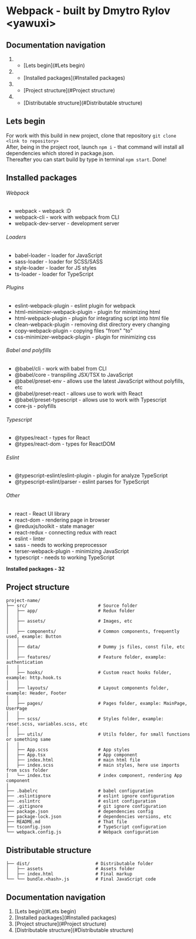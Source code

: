 # Webpack - built by Dmytro Rylov \<yawuxi>

## Documentation navigation
1. - [Lets begin](#Lets begin)
2. - [Installed packages](#Installed packages)
3. - [Project structure](#Project structure)
4. - [Distributable structure](#Distributable structure)

## Lets begin
For work with this build in new project, clone that repository `git clone <link to repository>`<br>
After, being in the project root, launch `npm i` - that command will install all dependencies which stored in package.json.<br>
Thereafter you can start build by type in terminal `npm start`. Done!<br>

## Installed packages
###### Webpack
* webpack - webpack :D
* webpack-cli - work with webpack from CLI
* webpack-dev-server - development server

###### Loaders
* babel-loader - loader for JavaScript
* sass-loader - loader for SCSS/SASS
* style-loader - loader for JS styles
* ts-loader - loader for TypeScript

###### Plugins
* eslint-webpack-plugin - eslint plugin for webpack
* html-minimizer-webpack-plugin - plugin for minimizing html
* html-webpack-plugin - plugin for integrating script into html file
* clean-webpack-plugin - removing dist directory every changing
* copy-webpack-plugin - copying files "from" "to"
* css-minimizer-webpack-plugin - plugin for minimizing css

###### Babel and polyfills
* @babel/cli - work with babel from CLI
* @babel/core - transpiling JSX/TSX to JavaScript
* @babel/preset-env - allows use the latest JavaScript without polyfills, etc
* @babel/preset-react - allows use to work with React
* @babel/preset-typescript - allows use to work with Typescript
* core-js - polyfills

###### Typescript
* @types/react - types for React
* @types/react-dom - types for ReactDOM

###### Eslint
* @typescript-eslint/eslint-plugin - plugin for analyze TypeScript
* @typescript-eslint/parser - eslint parses for TypeScript

###### Other
* react - React UI library
* react-dom - rendering page in browser
* @reduxjs/toolkit - state manager 
* react-redux - connecting redux with react
* eslint - linter
* sass - needs to working preprocessor
* terser-webpack-plugin - minimizing JavaScript
* typescript - needs to working TypeScript

__Installed packages - 32__

## Project structure
```
project-name/
├── src/                           # Source folder
│   ├── app/                       # Redux folder
│   │
│   ├── assets/                    # Images, etc
│   │
│   ├── components/                # Common components, frequently used, example: Button
│   │
│   ├── data/                      # Dummy js files, const file, etc
│   │
│   ├── features/                  # Feature folder, example: authentication
│   │
│   ├── hooks/                     # Custom react hooks folder, example: http.hook.ts
│   │   
│   ├── layouts/                   # Layout components folder, example: Header, Footer
│   │
│   ├── pages/                     # Pages folder, example: MainPage, UserPage
│   │
│   ├── scss/                      # Styles folder, example: reset.scss, variables.scss, etc
│   │
│   ├── utils/                     # Utils folder, for small functions or something same
│   │
│   ├── App.scss                   # App styles
│   ├── App.tsx                    # App component
│   ├── index.html                 # main html file
│   ├── index.scss                 # main styles, here use imports from scss folder
│   └── index.tsx                  # index component, rendering App component
│
├── .babelrc                       # babel configuration
├── .eslintignore                  # eslint ignore configuration
├── .eslintrc                      # eslint configuration
├── .gitignore                     # git ignore configuration
├── package.json                   # dependencies config
├── package-lock.json              # dependencies versions, etc
├── README.md                      # That file
├── tsconfig.json                  # TypeScript configuration
└── webpack.config.js              # Webpack configuration

```

## Distributable structure
```
├── dist/                         # Distributable folder
│   ├── assets                    # Assets folder
│   ├── index.html                # Final markup
└── └── bundle.<hash>.js          # Final JavaScript code
```

## Documentation navigation
1. [Lets begin](#Lets begin)
2. [Installed packages](#Installed packages)
3. [Project structure](#Project structure)
4. [Distributable structure](#Distributable structure)
